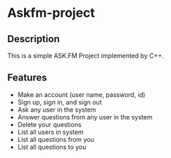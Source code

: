 # Askfm-project

## Description
This is a simple ASK.FM Project implemented by C++.

## Features
- Make an account (user name, password, id)
- Sign up, sign in, and sign out
- Ask any user in the system
- Answer questions from any user in the system
- Delete your questions
- List all users in system
- List all questions from you
- List all questions to you
